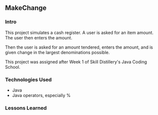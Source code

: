 ## MakeChange

### Intro
This project simulates a cash register. A user is asked for an item amount.
The user then enters the amount.

Then the user is asked for an amount tendered,
enters the amount, and is given change in the largest denominations possible.

This project was assigned after Week 1 of Skill Distillery's Java Coding School.

### Technologies Used
* Java
* Java operators, especially %


### Lessons Learned
